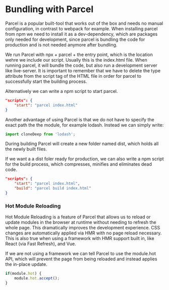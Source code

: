 # Bundling with Parcel

Parcel is a popular built-tool that works out of the box and needs no manual configuration, in contrast to webpack for example. When installing parcel from npm we need to install it as a dev-dependency, which are packages only needed for development, since parcel is bundling the code for production and is not needed anymore after bundling.

We run Parcel with npx + parcel + the entry point, which is the location wehre we include our script. Usually this is the index.html file. When running parcel, it will bundle the code, but also run a development server like live-server. It is important to remember that we have to delete the type attribute from the script tag of the HTML file in order for parcel to successfully start the building process.

Alternatively we can write a npm script to start parcel.

```json
"scripts": {
    "start": "parcel index.html"
}
```

Another advantage of using Parcel is that we do not have to specify the exact path the the module, for example lodash. Instead we can simply write:

```js
import cloneDeep from 'lodash';
```

During building Parcel will create a new folder named dist, which holds all the newly built files.

If we want a a dist foler ready for production, we can also write a npm script for the build process, which compresses, minifies and eliminates dead code.

```json
"scripts": {
    "start": "parcel index.html",
    "build": "parcel build index.html"
}
```

### Hot Module Reloading

Hot Module Reloading is a feature of Parcel that allows us to reload or update modules in the browser at runtime without needing to refresh the whole page. This dramatically improves the development experience. CSS changes are automatically applied via HMR with no page reload necessary. This is also true when using a framework with HMR support built in, like React (via Fast Refresh), and Vue.

If we are not using a framework we can tell Parcel to use the module.hot API, which will prevent the page from being reloaded and instead applies the in-place update.

```js
if(module.hot) {
    module.hot.accept();
}

```